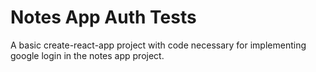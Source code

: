# Notes App Auth Tests

A basic create-react-app project with code necessary for implementing google login in the notes app project.